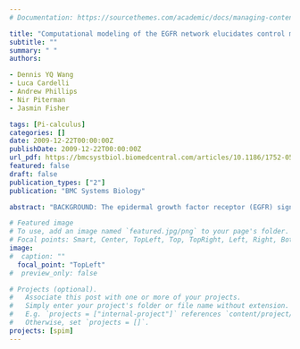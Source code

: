 ```yaml
---
# Documentation: https://sourcethemes.com/academic/docs/managing-content/

title: "Computational modeling of the EGFR network elucidates control mechanisms regulating signal dynamics"
subtitle: ""
summary: " "
authors:

- Dennis YQ Wang
- Luca Cardelli
- Andrew Phillips
- Nir Piterman
- Jasmin Fisher

tags: [Pi-calculus]
categories: []
date: 2009-12-22T00:00:00Z
publishDate: 2009-12-22T00:00:00Z
url_pdf: https://bmcsystbiol.biomedcentral.com/articles/10.1186/1752-0509-3-118
featured: false
draft: false
publication_types: ["2"]
publication: "BMC Systems Biology"

abstract: "BACKGROUND: The epidermal growth factor receptor (EGFR) signaling pathway plays a key role in regulation of cellular growth and development. While highly studied, it is still not fully understood how the signal is orchestrated. One of the reasons for the complexity of this pathway is the extensive network of inter-connected components involved in the signaling. In the aim of identifying critical mechanisms controlling signal transduction we have performed extensive analysis of an executable model of the EGFR pathway using the stochastic pi-calculus as a modeling language. RESULTS: Our analysis, done through simulation of various perturbations, suggests that the EGFR pathway contains regions of functional redundancy in the upstream parts; in the event of low EGF stimulus or partial system failure, this redundancy helps to maintain functional robustness. Downstream parts, like the parts controlling Ras and ERK, have fewer redundancies, and more than 50% inhibition of specific reactions in those parts greatly attenuates signal response. In addition, we suggest an abstract model that captures the main control mechanisms in the pathway. Simulation of this abstract model suggests that without redundancies in the upstream modules, signal transduction through the entire pathway could be attenuated. In terms of specific control mechanisms, we have identified positive feedback loops whose role is to prolong the active state of key components (e.g., MEK-PP, Ras-GTP), and negative feedback loops that help promote signal adaptation and stabilization. CONCLUSIONS: The insights gained from simulating this executable model facilitate the formulation of specific hypotheses regarding the control mechanisms of the EGFR signaling, and further substantiate the benefit to construct abstract executable models of large complex biological networks."

# Featured image
# To use, add an image named `featured.jpg/png` to your page's folder.
# Focal points: Smart, Center, TopLeft, Top, TopRight, Left, Right, BottomLeft, Bottom, BottomRight.
image: 
#  caption: ""
  focal_point: "TopLeft"
#  preview_only: false

# Projects (optional).
#   Associate this post with one or more of your projects.
#   Simply enter your project's folder or file name without extension.
#   E.g. `projects = ["internal-project"]` references `content/project/deep-learning/index.md`.
#   Otherwise, set `projects = []`.
projects: [spim]
---
```

